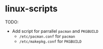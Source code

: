 # linux-scripts

TODO:
- Add script for parrallel `pacman` and `PKGBUILD`
  - `/etc/pacman.conf` for `pacman`
  - `/etc/makepkg.conf` for `PKGBUILD`
